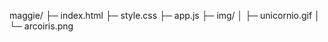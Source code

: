 maggie/
 ├─ index.html
 ├─ style.css
 ├─ app.js
 ├─ img/
 │   ├─ unicornio.gif
 │   └─ arcoiris.png
